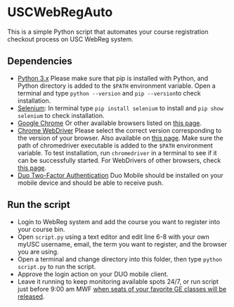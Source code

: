 # USCWebRegAuto

This is a simple Python script that automates your course registration checkout process on USC WebReg system.

## Dependencies

- [Python 3.x](https://www.python.org/) 
    Please make sure that pip is installed with Python, and Python directory is added to the `$PATH` environment variable.
    Open a terminal and type `python --version` and `pip --version`to check installation.
- [Selenium](https://www.selenium.dev/): 
    In terminal type `pip install selenium` to install and `pip show selenium` to check installation.
- [Google Chrome](https://www.google.com/chrome/)
    Or other available browsers listed on [this page](https://chromedriver.storage.googleapis.com/index.html).
- [Chrome WebDriver](https://chromedriver.chromium.org/)
    Please select the correct version corresponding to the version of your browser. Also available on [this page](https://chromedriver.storage.googleapis.com/index.html).
    Make sure the path of chromedriver executable is added to the `$PATH` environment variable.
    To test installation, run `chromedriver` in a terminal to see if it can be successfully started.
    For WebDrivers of other browsers, check [this page](https://www.selenium.dev/documentation/webdriver/getting_started/install_drivers/). 
- [Duo Two-Factor Authentication](https://itservices.usc.edu/duo/)
    Duo Mobile should be installed on your mobile device and should be able to receive push.

## Run the script

- Login to WebReg system and add the course you want to register into your course bin.
- Open `script.py` using a text editor and edit line 6-8 with your own myUSC username, email, the term you want to register, and the browser you are using.
- Open a terminal and change directory into this folder, then type `python script.py` to run the script.
- Approve the login action on your DUO mobile client.
- Leave it running to keep monitoring available spots 24/7, or run script just before 9:00 am MWF [when seats of your favorite GE classes will be released]([https://dornsife.usc.edu/2015ge/gesm-registration/](https://dornsife.usc.edu/ge/registration/)).
